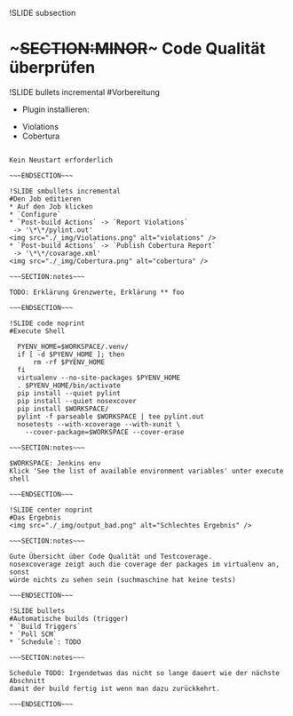 !SLIDE subsection
# ~~~SECTION:MINOR~~~ Code Qualität überprüfen

!SLIDE bullets incremental
#Vorbereitung
* Plugin installieren:
 - Violations
 - Cobertura

~~~SECTION:notes~~~

Kein Neustart erforderlich

~~~ENDSECTION~~~

!SLIDE smbullets incremental
#Den Job editieren
* Auf den Job klicken
* `Configure`
* `Post-build Actions` -> `Report Violations`  
 -> '\*\*/pylint.out'  
<img src="./_img/Violations.png" alt="violations" />
* `Post-build Actions` -> `Publish Cobertura Report`  
 -> '\*\*/covarage.xml'  
<img src="./_img/Cobertura.png" alt="cobertura" />

~~~SECTION:notes~~~

TODO: Erklärung Grenzwerte, Erklärung ** foo

~~~ENDSECTION~~~

!SLIDE code noprint
#Execute Shell

  PYENV_HOME=$WORKSPACE/.venv/    
  if [ -d $PYENV_HOME ]; then
      rm -rf $PYENV_HOME
  fi  
  virtualenv --no-site-packages $PYENV_HOME
  . $PYENV_HOME/bin/activate
  pip install --quiet pylint
  pip install --quiet nosexcover
  pip install $WORKSPACE/
  pylint -f parseable $WORKSPACE | tee pylint.out
  nosetests --with-xcoverage --with-xunit \
    --cover-package=$WORKSPACE --cover-erase

~~~SECTION:notes~~~

$WORKSPACE: Jenkins env  
Klick 'See the list of available environment variables' unter execute shell  

~~~ENDSECTION~~~

!SLIDE center noprint
#Das Ergebnis
<img src="./_img/output_bad.png" alt="Schlechtes Ergebnis" />

~~~SECTION:notes~~~

Gute Übersicht über Code Qualität und Testcoverage.  
nosexcoverage zeigt auch die coverage der packages im virtualenv an, sonst
würde nichts zu sehen sein (suchmaschine hat keine tests)

~~~ENDSECTION~~~

!SLIDE bullets
#Automatische builds (trigger)
* `Build Triggers`
* `Poll SCM`
* `Schedule`: TODO

~~~SECTION:notes~~~

Schedule TODO: Irgendetwas das nicht so lange dauert wie der nächste Abschnitt
damit der build fertig ist wenn man dazu zurückkehrt.

~~~ENDSECTION~~~
